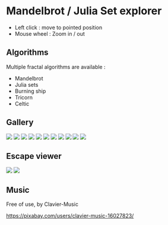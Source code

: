 # Mandelbrot / Julia Set explorer

* Left click : move to pointed position
* Mouse wheel : Zoom in / out

## Algorithms

Multiple fractal algorithms are available :

* Mandelbrot
* Julia sets
* Burning ship
* Tricorn
* Celtic

## Gallery

![](pictures/pic1.png)
![](pictures/pic2.png)
![](pictures/pic3.png)
![](pictures/pic4.png)
![](pictures/pic5.png)
![](pictures/pic6.png)
![](pictures/pic7.png)
![](pictures/pic8.png)
![](pictures/pic9.png)
![](pictures/pic10.png)
![](pictures/pic11.png)

## Escape viewer

![](pictures/escape1.png)
![](pictures/escape2.png)

## Music

Free of use, by Clavier-Music

https://pixabay.com/users/clavier-music-16027823/
